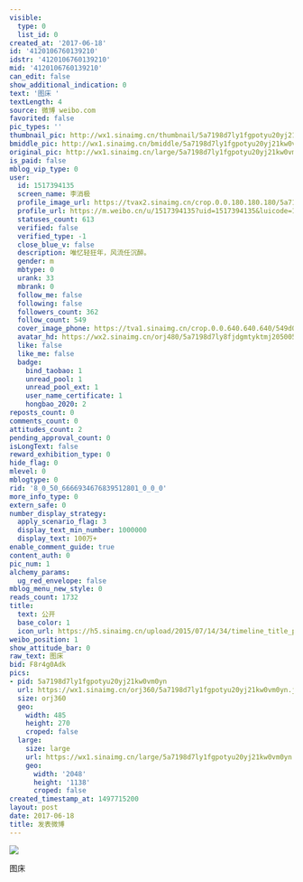 ```yaml
---
visible:
  type: 0
  list_id: 0
created_at: '2017-06-18'
id: '4120106760139210'
idstr: '4120106760139210'
mid: '4120106760139210'
can_edit: false
show_additional_indication: 0
text: '图床 '
textLength: 4
source: 微博 weibo.com
favorited: false
pic_types: ''
thumbnail_pic: http://wx1.sinaimg.cn/thumbnail/5a7198d7ly1fgpotyu20yj21kw0vm0yn.jpg
bmiddle_pic: http://wx1.sinaimg.cn/bmiddle/5a7198d7ly1fgpotyu20yj21kw0vm0yn.jpg
original_pic: http://wx1.sinaimg.cn/large/5a7198d7ly1fgpotyu20yj21kw0vm0yn.jpg
is_paid: false
mblog_vip_type: 0
user:
  id: 1517394135
  screen_name: 李消极
  profile_image_url: https://tvax2.sinaimg.cn/crop.0.0.180.180.180/5a7198d7ly8fjdgmtyktmj20500500so.jpg?KID=imgbed,tva&Expires=1606399421&ssig=Xcnm26Cvi6
  profile_url: https://m.weibo.cn/u/1517394135?uid=1517394135&luicode=10000011&lfid=2304131517394135_-_WEIBO_SECOND_PROFILE_WEIBO
  statuses_count: 613
  verified: false
  verified_type: -1
  close_blue_v: false
  description: 唯忆轻狂年，风流任沉醉。
  gender: m
  mbtype: 0
  urank: 33
  mbrank: 0
  follow_me: false
  following: false
  followers_count: 362
  follow_count: 549
  cover_image_phone: https://tva1.sinaimg.cn/crop.0.0.640.640.640/549d0121tw1egm1kjly3jj20hs0hsq4f.jpg
  avatar_hd: https://wx2.sinaimg.cn/orj480/5a7198d7ly8fjdgmtyktmj20500500so.jpg
  like: false
  like_me: false
  badge:
    bind_taobao: 1
    unread_pool: 1
    unread_pool_ext: 1
    user_name_certificate: 1
    hongbao_2020: 2
reposts_count: 0
comments_count: 0
attitudes_count: 2
pending_approval_count: 0
isLongText: false
reward_exhibition_type: 0
hide_flag: 0
mlevel: 0
mblogtype: 0
rid: '8_0_50_6666934676839512801_0_0_0'
more_info_type: 0
extern_safe: 0
number_display_strategy:
  apply_scenario_flag: 3
  display_text_min_number: 1000000
  display_text: 100万+
enable_comment_guide: true
content_auth: 0
pic_num: 1
alchemy_params:
  ug_red_envelope: false
mblog_menu_new_style: 0
reads_count: 1732
title:
  text: 公开
  base_color: 1
  icon_url: https://h5.sinaimg.cn/upload/2015/07/14/34/timeline_title_public_default.png
weibo_position: 1
show_attitude_bar: 0
raw_text: 图床 ​​​
bid: F8r4g0Adk
pics:
- pid: 5a7198d7ly1fgpotyu20yj21kw0vm0yn
  url: https://wx1.sinaimg.cn/orj360/5a7198d7ly1fgpotyu20yj21kw0vm0yn.jpg
  size: orj360
  geo:
    width: 485
    height: 270
    croped: false
  large:
    size: large
    url: https://wx1.sinaimg.cn/large/5a7198d7ly1fgpotyu20yj21kw0vm0yn.jpg
    geo:
      width: '2048'
      height: '1138'
      croped: false
created_timestamp_at: 1497715200
layout: post
date: 2017-06-18
title: 发表微博
---
```


![](https://image.baidu.com/search/down?url=http://wx1.sinaimg.cn/large/5a7198d7ly1fgpotyu20yj21kw0vm0yn.jpg)

图床 

